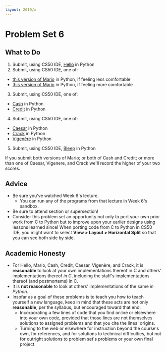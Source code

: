 ```yaml
---
layout: 2019/x
---
```


# Problem Set 6

## What to Do

1. Submit, using CS50 IDE, [Hello](https://docs.cs50.net/2018/fall/psets/6/sentimental/hello/hello.html) in Python
2. Submit, using CS50 IDE, one of:
  - [this version of Mario](https://docs.cs50.net/2018/fall/psets/6/sentimental/mario/less/mario.html) in Python, if feeling less comfortable
  - [this version of Mario](https://docs.cs50.net/2018/fall/psets/6/sentimental/mario/more/mario.html) in Python, if feeling more comfortable
3. Submit, using CS50 IDE, one of:
  - [Cash](https://docs.cs50.net/2018/fall/psets/6/sentimental/cash/cash.html) in Python
  - [Credit](https://docs.cs50.net/2018/fall/psets/6/sentimental/credit/credit.html) in Python
4. Submit, using CS50 IDE, one of:
  - [Caesar](https://docs.cs50.net/2018/fall/psets/6/sentimental/caesar/caesar.html) in Python
  - [Crack](https://docs.cs50.net/2018/fall/psets/6/sentimental/crack/crack.html) in Python
  - [Vigenère](https://docs.cs50.net/2018/fall/psets/6/sentimental/vigenere/vigenere.html) in Python
5. Submit, using CS50 IDE, [Bleep](https://docs.cs50.net/2018/fall/psets/6/bleep/bleep.html) in Python

If you submit both versions of Mario; or both of Cash and Credit; or more than one of Caesar, Vigenere, and Crack we'll record the higher of your two scores.

## Advice

* Be sure you've watched Week 6's lecture.
  * You can run any of the programs from that lecture in Week 6's sandbox.
* Be sure to attend section or supersection!
* Consider this problem set an opportunity not only to port your own prior work from C to Python but to improve upon your earlier designs using lessons learned since! When porting code from C to Python in CS50 IDE, you might want to select **View > Layout > Horizontal Split** so that you can see both side by side.

## Academic Honesty

* For Hello, Mario, Cash, Credit, Caesar, Vigenère, and Crack, it is **reasonable** to look at your own implementations thereof in C and others' implementations thereof _in C_, including the staff's implementations thereof (and postmortems) in C.
* It is **not reasonable** to look at others' implementations of the same _in Python_.
* Insofar as a goal of these problems is to teach you how to teach yourself a new language, keep in mind that these acts are not only **reasonable**, per the syllabus, but encouraged toward that end:
  * Incorporating a few lines of code that you find online or elsewhere into your own code, provided that those lines are not themselves solutions to assigned problems and that you cite the lines' origins.
  * Turning to the web or elsewhere for instruction beyond the course's own, for references, and for solutions to technical difficulties, but not for outright solutions to problem set's problems or your own final project.
